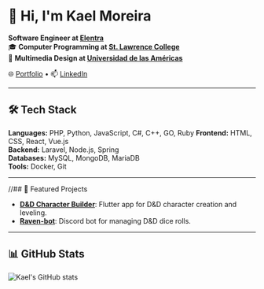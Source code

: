 # 👋 Hi, I'm Kael Moreira
**Software Engineer at [Elentra](https://elentra.com/)**  
🎓 **Computer Programming at [St. Lawrence College](https://www.stlawrencecollege.ca/)**  
🎨 **Multimedia Design at [Universidad de las Américas](https://www.udla.edu.ec/)**  

🌐 [Portfolio](https://kaelsm.github.io/KaelProgrammer-Designer.github.io/) • 
📫 [LinkedIn](https://www.linkedin.com/in/kael-moreira/)

---

## 🛠️ Tech Stack

**Languages:** PHP, Python, JavaScript, C#, C++, GO, Ruby
**Frontend:** HTML, CSS, React, Vue.js  
**Backend:** Laravel, Node.js, Spring  
**Databases:** MySQL, MongoDB, MariaDB  
**Tools:** Docker, Git

---

//## 🚀 Featured Projects

- **[D&D Character Builder](https://github.com/kaelsm/dnd-character-builder)**: Flutter app for D&D character creation and leveling.  
- **[Raven-bot](https://github.com/kaelsm/raven-bot)**: Discord bot for managing D&D dice rolls.  

---

## 📊 GitHub Stats

![Kael's GitHub stats](https://github-readme-stats.vercel.app/api?username=kaelsm&show_icons=true&theme=dracula)
